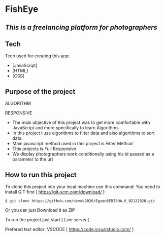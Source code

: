 # FishEye
## _This is a freelancing platform for photographers_

## Tech

Tech used for creating this app:
- [JavaScript] 
- [HTML] 
- [CSS] 

## Purpose of the project
ALGORITHM

RESPONSIVE

- The main objective of this project was to get more comfortable with JavaScript and more specifically to learn Algorithms
- In this project i use algorithms to filter data and also algorithms to sort data.
- Main javascript method used in this project is Filter Method
- This projects is Full Responsive 
- We display photographers work conditionally using his id passed as a parameter to the url

## How to run this project
To clone this project into your local machine use this command:
    You need to install GIT first [ https://git-scm.com/download/ ]

    $ git clone https://github.com/deveb2020/EgzonBERISHA_6_02122020.git
Or you can just Download it as ZIP

To run the project just start  [ Live server ]

Prefered text editor: VSCODE [ https://code.visualstudio.com/ ]
